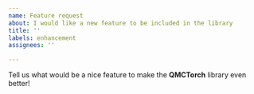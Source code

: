 ```yaml
---
name: Feature request
about: I would like a new feature to be included in the library
title: ''
labels: enhancement
assignees: ''

---
```


Tell us what would be a nice feature to make the **QMCTorch** library even better!
